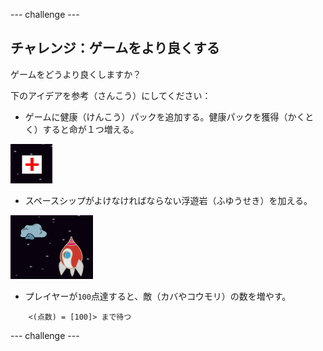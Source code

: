 \--- challenge \---

## チャレンジ：ゲームをより良くする

ゲームをどうより良くしますか？

下のアイデアを参考（さんこう）にしてください：

+ ゲームに健康（けんこう）パックを追加する。健康パックを獲得（かくとく）すると命が１つ増える。

![スクリーンショット](images/invaders-aid.png)

+ スペースシップがよけなければならない浮遊岩（ふゆうせき）を加える。

![スクリーンショット](images/invaders-rocks.png)

+ プレイヤーが`100`点達すると、敵（カバやコウモリ）の数を増やす。

```blocks
    <(点数) = [100]> まで待つ
```

\--- challenge \---
